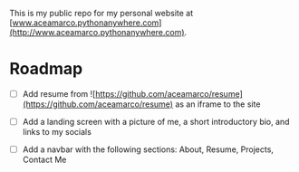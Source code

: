 This is my public repo for my personal website at [www.aceamarco.pythonanywhere.com](http://www.aceamarco.pythonanywhere.com).

# Roadmap

- [ ] Add resume from ![https://github.com/aceamarco/resume](https://github.com/aceamarco/resume) as an iframe to the site


- [ ] Add a landing screen with a picture of me, a short introductory bio, and links to my socials


- [ ] Add a navbar with the following sections: About, Resume, Projects, Contact Me
